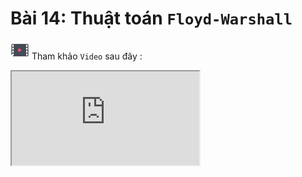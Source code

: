 # Bài 14: Thuật toán `Floyd-Warshall`

<img src="https://raw.githubusercontent.com/Zenfection/Image/master/2021/08/12-16-19-36-icons8-movie_beginning.png" width="30"> Tham khảo `Video` sau đây : 

<div class="videoZen">
  <iframe src="https://drive.google.com/file/d/1mufPbhT0G_vEkEn6utU6PZE5Uiql4qGr/preview"></iframe>
</div>

